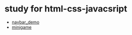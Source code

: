 # study for html-css-javacsript
- [navbar_demo](https://github.com/95rolancia/web-study-html-css-javacsript/tree/master/navbar_demo)
- [minigame](https://github.com/95rolancia/web-study-html-css-javacsript/tree/master/minigame)
